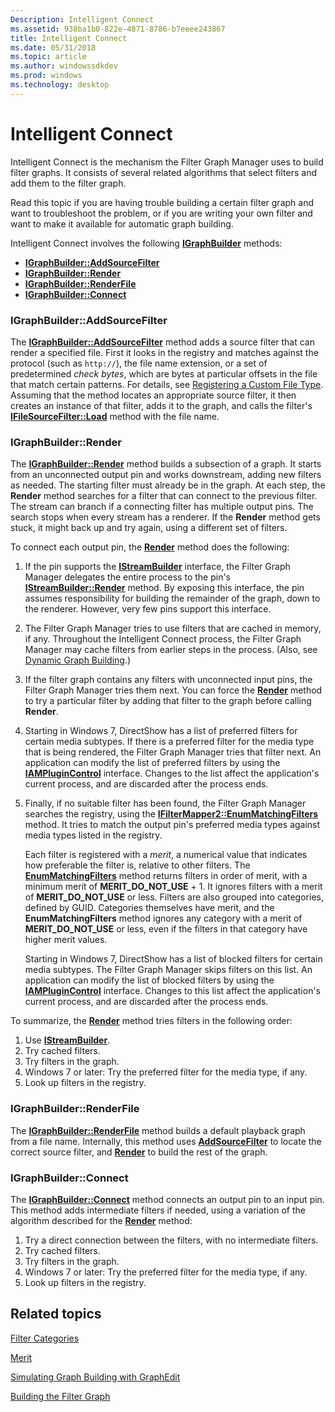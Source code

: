 ```yaml
---
Description: Intelligent Connect
ms.assetid: 938ba1b0-822e-4871-8786-b7eeee243867
title: Intelligent Connect
ms.date: 05/31/2018
ms.topic: article
ms.author: windowssdkdev
ms.prod: windows
ms.technology: desktop
---
```


# Intelligent Connect

Intelligent Connect is the mechanism the Filter Graph Manager uses to build filter graphs. It consists of several related algorithms that select filters and add them to the filter graph.

Read this topic if you are having trouble building a certain filter graph and want to troubleshoot the problem, or if you are writing your own filter and want to make it available for automatic graph building.

Intelligent Connect involves the following [**IGraphBuilder**](/windows/win32/Strmif/nn-strmif-igraphbuilder?branch=master) methods:

-   [**IGraphBuilder::AddSourceFilter**](/windows/win32/Strmif/nf-strmif-igraphbuilder-addsourcefilter?branch=master)
-   [**IGraphBuilder::Render**](/windows/win32/Strmif/nf-strmif-igraphbuilder-render?branch=master)
-   [**IGraphBuilder::RenderFile**](/windows/win32/Strmif/nf-strmif-igraphbuilder-renderfile?branch=master)
-   [**IGraphBuilder::Connect**](/windows/win32/Strmif/nf-strmif-igraphbuilder-connect?branch=master)

### IGraphBuilder::AddSourceFilter

The [**IGraphBuilder::AddSourceFilter**](/windows/win32/Strmif/nf-strmif-igraphbuilder-addsourcefilter?branch=master) method adds a source filter that can render a specified file. First it looks in the registry and matches against the protocol (such as `http://`), the file name extension, or a set of predetermined *check bytes*, which are bytes at particular offsets in the file that match certain patterns. For details, see [Registering a Custom File Type](registering-a-custom-file-type.md). Assuming that the method locates an appropriate source filter, it then creates an instance of that filter, adds it to the graph, and calls the filter's [**IFileSourceFilter::Load**](/windows/win32/Strmif/nf-strmif-ifilesourcefilter-load?branch=master) method with the file name.

### IGraphBuilder::Render

The [**IGraphBuilder::Render**](/windows/win32/Strmif/nf-strmif-igraphbuilder-render?branch=master) method builds a subsection of a graph. It starts from an unconnected output pin and works downstream, adding new filters as needed. The starting filter must already be in the graph. At each step, the **Render** method searches for a filter that can connect to the previous filter. The stream can branch if a connecting filter has multiple output pins. The search stops when every stream has a renderer. If the **Render** method gets stuck, it might back up and try again, using a different set of filters.

To connect each output pin, the [**Render**](/windows/win32/Strmif/nf-strmif-igraphbuilder-render?branch=master) method does the following:

1.  If the pin supports the [**IStreamBuilder**](/windows/win32/Strmif/nn-strmif-istreambuilder?branch=master) interface, the Filter Graph Manager delegates the entire process to the pin's [**IStreamBuilder::Render**](/windows/win32/Strmif/nf-strmif-istreambuilder-render?branch=master) method. By exposing this interface, the pin assumes responsibility for building the remainder of the graph, down to the renderer. However, very few pins support this interface.
2.  The Filter Graph Manager tries to use filters that are cached in memory, if any. Throughout the Intelligent Connect process, the Filter Graph Manager may cache filters from earlier steps in the process. (Also, see [Dynamic Graph Building](dynamic-graph-building.md).)
3.  If the filter graph contains any filters with unconnected input pins, the Filter Graph Manager tries them next. You can force the [**Render**](/windows/win32/Strmif/nf-strmif-igraphbuilder-render?branch=master) method to try a particular filter by adding that filter to the graph before calling **Render**.
4.  Starting in Windows 7, DirectShow has a list of preferred filters for certain media subtypes. If there is a preferred filter for the media type that is being rendered, the Filter Graph Manager tries that filter next. An application can modify the list of preferred filters by using the [**IAMPluginControl**](/windows/win32/Strmif/nn-strmif-iamplugincontrol?branch=master) interface. Changes to the list affect the application's current process, and are discarded after the process ends.
5.  Finally, if no suitable filter has been found, the Filter Graph Manager searches the registry, using the [**IFilterMapper2::EnumMatchingFilters**](/windows/win32/Strmif/nf-strmif-ifiltermapper2-enummatchingfilters?branch=master) method. It tries to match the output pin's preferred media types against media types listed in the registry.

    Each filter is registered with a *merit*, a numerical value that indicates how preferable the filter is, relative to other filters. The [**EnumMatchingFilters**](/windows/win32/Strmif/nf-strmif-ifiltermapper2-enummatchingfilters?branch=master) method returns filters in order of merit, with a minimum merit of **MERIT\_DO\_NOT\_USE** + 1. It ignores filters with a merit of **MERIT\_DO\_NOT\_USE** or less. Filters are also grouped into categories, defined by GUID. Categories themselves have merit, and the **EnumMatchingFilters** method ignores any category with a merit of **MERIT\_DO\_NOT\_USE** or less, even if the filters in that category have higher merit values.

    Starting in Windows 7, DirectShow has a list of blocked filters for certain media subtypes. The Filter Graph Manager skips filters on this list. An application can modify the list of blocked filters by using the [**IAMPluginControl**](/windows/win32/Strmif/nn-strmif-iamplugincontrol?branch=master) interface. Changes to this list affect the application's current process, and are discarded after the process ends.

To summarize, the [**Render**](/windows/win32/Strmif/nf-strmif-igraphbuilder-render?branch=master) method tries filters in the following order:

1.  Use [**IStreamBuilder**](/windows/win32/Strmif/nn-strmif-istreambuilder?branch=master).
2.  Try cached filters.
3.  Try filters in the graph.
4.  Windows 7 or later: Try the preferred filter for the media type, if any.
5.  Look up filters in the registry.

### IGraphBuilder::RenderFile

The [**IGraphBuilder::RenderFile**](/windows/win32/Strmif/nf-strmif-igraphbuilder-renderfile?branch=master) method builds a default playback graph from a file name. Internally, this method uses [**AddSourceFilter**](/windows/win32/Strmif/nf-strmif-igraphbuilder-addsourcefilter?branch=master) to locate the correct source filter, and [**Render**](/windows/win32/Strmif/nf-strmif-igraphbuilder-render?branch=master) to build the rest of the graph.

### IGraphBuilder::Connect

The [**IGraphBuilder::Connect**](/windows/win32/Strmif/nf-strmif-igraphbuilder-connect?branch=master) method connects an output pin to an input pin. This method adds intermediate filters if needed, using a variation of the algorithm described for the [**Render**](/windows/win32/Strmif/nf-strmif-igraphbuilder-render?branch=master) method:

1.  Try a direct connection between the filters, with no intermediate filters.
2.  Try cached filters.
3.  Try filters in the graph.
4.  Windows 7 or later: Try the preferred filter for the media type, if any.
5.  Look up filters in the registry.

## Related topics

<dl> <dt>

[Filter Categories](filter-categories.md)
</dt> <dt>

[Merit](merit.md)
</dt> <dt>

[Simulating Graph Building with GraphEdit](simulating-graph-building-with-graphedit.md)
</dt> <dt>

[Building the Filter Graph](building-the-filter-graph.md)
</dt> </dl>

 

 



